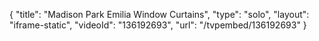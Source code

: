 {
    "title": "Madison Park Emilia Window Curtains",
    "type": "solo",
    "layout": "iframe-static",
    "videoId": "136192693",
    "url": "\/tvpembed\/136192693"
}
